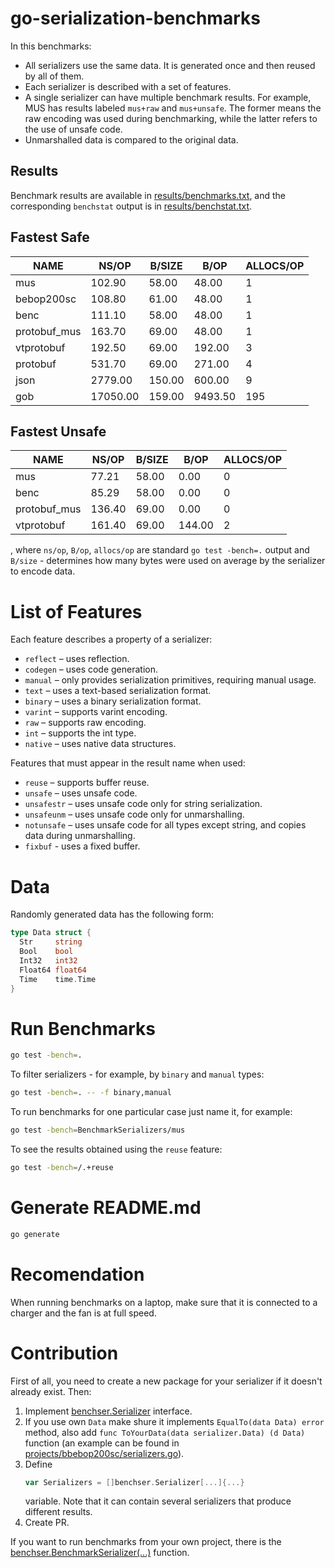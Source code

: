 # go-serialization-benchmarks
In this benchmarks:
- All serializers use the same data. It is generated once and then reused by all 
  of them.
- Each serializer is described with a set of features.
- A single serializer can have multiple benchmark results. For example, MUS has 
  results labeled `mus+raw` and `mus+unsafe`. The former means the raw encoding 
  was used during benchmarking, while the latter refers to the use of unsafe 
  code.
- Unmarshalled data is compared to the original data.
  
## Results
Benchmark results are available in [results/benchmarks.txt](results/benchmarks.txt), 
and the corresponding `benchstat` output is in [results/benchstat.txt](results/benchstat.txt).
  
## Fastest Safe
|     NAME     |  NS/OP   | B/SIZE |  B/OP   | ALLOCS/OP |
|--------------|----------|--------|---------|-----------|
| mus          |   102.90 |  58.00 |   48.00 |         1 |
| bebop200sc   |   108.80 |  61.00 |   48.00 |         1 |
| benc         |   111.10 |  58.00 |   48.00 |         1 |
| protobuf_mus |   163.70 |  69.00 |   48.00 |         1 |
| vtprotobuf   |   192.50 |  69.00 |  192.00 |         3 |
| protobuf     |   531.70 |  69.00 |  271.00 |         4 |
| json         |  2779.00 | 150.00 |  600.00 |         9 |
| gob          | 17050.00 | 159.00 | 9493.50 |       195 |

## Fastest Unsafe
|     NAME     | NS/OP  | B/SIZE |  B/OP  | ALLOCS/OP |
|--------------|--------|--------|--------|-----------|
| mus          |  77.21 |  58.00 |   0.00 |         0 |
| benc         |  85.29 |  58.00 |   0.00 |         0 |
| protobuf_mus | 136.40 |  69.00 |   0.00 |         0 |
| vtprotobuf   | 161.40 |  69.00 | 144.00 |         2 |

, where `ns/op`, `B/op`, `allocs/op` are standard `go test -bench=.` output and 
`B/size` - determines how many bytes were used on average by the serializer to 
encode data.
  
# List of Features
Each feature describes a property of a serializer:
- `reflect` – uses reflection.
- `codegen` – uses code generation.
- `manual` – only provides serialization primitives, requiring manual usage.
- `text` – uses a text-based serialization format.
- `binary` – uses a binary serialization format.
- `varint` – supports varint encoding.
- `raw` – supports raw encoding.
- `int` – supports the int type.
- `native` – uses native data structures.

Features that must appear in the result name when used:
- `reuse` – supports buffer reuse.
- `unsafe` – uses unsafe code.
- `unsafestr` – uses unsafe code only for string serialization.
- `unsafeunm` – uses unsafe code only for unmarshalling.
- `notunsafe` – uses unsafe code for all types except string, and copies data 
during unmarshalling.
- `fixbuf` - uses a fixed buffer.

# Data
Randomly generated data has the following form:
```go
type Data struct {
  Str     string
  Bool    bool
  Int32   int32
  Float64 float64
  Time    time.Time
}
```

# Run Benchmarks
```bash
go test -bench=.
```
To filter serializers - for example, by `binary` and `manual` types:
```bash
go test -bench=. -- -f binary,manual
```
To run benchmarks for one particular case just name it, for example:
```bash
go test -bench=BenchmarkSerializers/mus
```
To see the results obtained using the `reuse` feature:
```bash
go test -bench=/.+reuse
```

# Generate README.md
```bash
go generate
```

# Recomendation
When running benchmarks on a laptop, make sure that it is connected to a charger 
and the fan is at full speed.

# Contribution
First of all, you need to create a new package for your serializer if it doesn't
already exist. Then:
1. Implement [benchser.Serializer](benchser/serializer.go) interface.
2. If you use own `Data` make shure it implements `EqualTo(data Data) error` 
   method, also add `func ToYourData(data serializer.Data) (d Data)`
   function (an example can be found in [projects/bbebop200sc/serializers.go](projects/bebop200sc/serializers.go)).
3. Define
   ```go
   var Serializers = []benchser.Serializer[...]{...}
   ```
   variable. Note that it can contain several serializers that produce different
   results.
4. Create PR.

If you want to run benchmarks from your own project, there is the
[benchser.BenchmarkSerializer(...)](benchser/benchser.go) function.
  